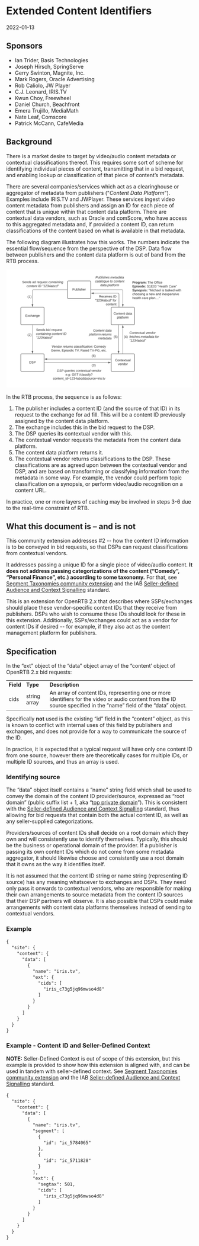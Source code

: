 # Extended Content Identifiers

2022-01-13


## Sponsors

* Ian Trider, Basis Technologies
* Joseph Hirsch, SpringServe
* Gerry Swinton, Magnite, Inc.
* Mark Rogers, Oracle Advertising
* Rob Caliolo, JW Player
* C.J. Leonard, IRIS.TV
* Kwun Choy, Freewheel
* Daniel Church, Beachfront
* Emera Trujillo, MediaMath
* Nate Leaf, Comscore
* Patrick McCann, CafeMedia


## Background

There is a market desire to target by video/audio content metadata or contextual classifications thereof. This requires some sort of scheme for identifying individual pieces of content, transmitting that in a bid request, and enabling lookup or classification of that piece of content’s metadata.

There are several companies/services which act as a clearinghouse or aggregator of metadata from publishers ("*Content Data Platform*"). Examples include IRIS.TV and JWPlayer. These services ingest video content metadata from publishers and assign an ID for each piece of content that is unique within that content data platform. There are contextual data vendors, such as Oracle and comScore, who have access to this aggregated metadata and, if provided a content ID, can return classifications of the content based on what is available in that metadata. 

The following diagram illustrates how this works.  The numbers indicate the essential flow/sequence from the perspective of the DSP. Data flow between publishers and the content data platform is out of band from the RTB process.


![diagram](assets/extended-ids-diagram.png)


In the RTB process, the sequence is as follows:



1. The publisher includes a content ID (and the source of that ID) in its request to the exchange for ad fill. This will be a content ID previously assigned by the content data platform.
2. The exchange includes this in the bid request to the DSP.
3. The DSP queries its contextual vendor with this.
4. The contextual vendor requests the metadata from the content data platform.
5. The content data platform returns it.
6. The contextual vendor returns classifications to the DSP. These classifications are as agreed upon between the contextual vendor and DSP, and are based on transforming or classifying information from the metadata in some way. For example, the vendor could perform topic classification on a synopsis, or perform video/audio recognition on a content URL. 

In practice, one or more layers of caching may be involved in steps 3-6 due to the real-time constraint of RTB.


## What this document is – and is not

This community extension addresses #2 -- how the content ID information is to be conveyed in bid requests, so that DSPs can request classifications from contextual vendors.

It addresses passing a unique ID for a single piece of video/audio content. **It does not address passing categorizations of the content (“Comedy”, “Personal Finance”, etc.) according to some taxonomy.** For that, see [Segment Taxonomies community extension](https://github.com/InteractiveAdvertisingBureau/openrtb/blob/master/extensions/community_extensions/segtax.md) and the IAB [Seller-defined Audience and Context Signalling](https://iabtechlab.com/wp-content/uploads/2021/03/IABTechLab_Taxonomy_and_Data_Transparency_Standards_to_Support_Seller-defined_Audience_and_Context_Signaling_2021-03.pdf) standard.

This is an extension for OpenRTB 2.x that describes where SSPs/exchanges should place these vendor-specific content IDs that they receive from publishers. DSPs who wish to consume these IDs should look for these in this extension. Additionally, SSPs/exchanges could act as a vendor for content IDs if desired -- for example, if they also act as the content management platform for publishers.


## Specification

In the “ext” object of the “data” object array of the “content’ object of OpenRTB 2.x bid requests:


<table>
  <tr>
   <td><strong>Field</strong>
   </td>
   <td><strong>Type</strong>
   </td>
   <td><strong>Description</strong>
   </td>
  </tr>
  <tr>
   <td>cids
   </td>
   <td>string array
   </td>
   <td>An array of content IDs, representing one or more identifiers for the video or audio content from the ID source specified in the “name” field of the “data” object.
   </td>
  </tr>
</table>


Specifically **not** used is the existing “id” field in the “content” object, as this is known to conflict with internal uses of this field by publishers and exchanges, and does not provide for a way to communicate the source of the ID.

In practice, it is expected that a typical request will have only one content ID from one source, however there are theoretically cases for multiple IDs, or multiple ID sources, and thus an array is used.


### Identifying source

The “data” object itself contains a “name” string field which shall be used to convey the domain of the content ID provider/source, expressed as “root domain” (public suffix list + 1, aka “[top private domain](https://github.com/google/guava/wiki/InternetDomainNameExplained#public-suffixes-and-private-domains)”). This is consistent with the [Seller-defined Audience and Context Signalling](https://iabtechlab.com/wp-content/uploads/2021/03/IABTechLab_Taxonomy_and_Data_Transparency_Standards_to_Support_Seller-defined_Audience_and_Context_Signaling_2021-03.pdf) standard, thus allowing for bid requests that contain both the actual content ID, as well as any seller-supplied categorizations.

Providers/sources of content IDs shall decide on a root domain which they own and will consistently use to identify themselves. Typically, this should be the business or operational domain of the provider. If a publisher is passing its own content IDs which do not come from some metadata aggregator, it should likewise choose and consistently use a root domain that it owns as the way it identifies itself.

It is not assumed that the content ID string or name string (representing ID source) has any meaning whatsoever to exchanges and DSPs. They need only pass it onwards to contextual vendors, who are responsible for making their own arrangements to source metadata from the content ID sources that their DSP partners will observe. It is also possible that DSPs could make arrangements with content data platforms themselves instead of sending to contextual vendors.


### Example


```
{
  "site": {
    "content": {
      "data": [
        {
          "name": "iris.tv",
          "ext": {
            "cids": [
              "iris_c73g5jq96mwso4d8"
            ]
          }
        }
      ]
    }
  }
}
```



### Example - Content ID and Seller-Defined Context

**NOTE:** Seller-Defined Context is out of scope of this extension, but this example is provided to show how this extension is aligned with, and can be used in tandem with seller-defined context.  See [Segment Taxonomies community extension](https://github.com/InteractiveAdvertisingBureau/openrtb/blob/master/extensions/community_extensions/segtax.md) and the IAB [Seller-defined Audience and Context Signalling](https://iabtechlab.com/wp-content/uploads/2021/03/IABTechLab_Taxonomy_and_Data_Transparency_Standards_to_Support_Seller-defined_Audience_and_Context_Signaling_2021-03.pdf) standard.


```
{
  "site": {
    "content": {
      "data": [
        {
          "name": "iris.tv",
          "segment": [
            {
              "id": "ic_5784065"
            },
            {
              "id": "ic_5711828"
            }
          ],
          "ext": {
            "segtax": 501,
            "cids": [
              "iris_c73g5jq96mwso4d8"
            ]
          }
        }
      ]
    }
  }
}
```
